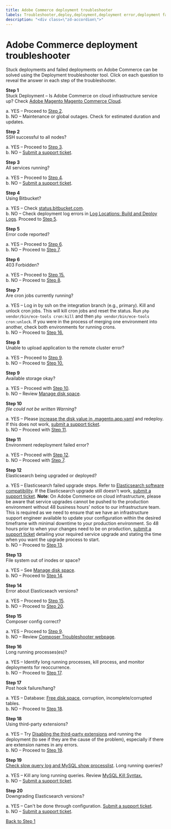 ```yaml
---
title: Adobe Commerce deployment troubleshooter
labels: Troubleshooter,deploy,deployment,deployment error,deployment fails,stuck deployment,Adobe Commerce,cloud infrastructure
description: "<div class=\"zd-accordion\">"
---
```


# Adobe Commerce deployment troubleshooter

<div class="zd-accordion">
<div id="zd-accordion-1" class="zd-accordion-panel">
<p>Stuck deployments and failed deployments on Adobe Commerce can be solved using the Deployment troubleshooter tool. Click on each question to reveal the answer in each step of the troubleshooter.</p>
<strong>Step 1</strong>
<div class="zd-accordion-section">Stuck Deployment &ndash;  Is Adobe Commerce on cloud infrastructure service up? Check <a href="https://status.adobe.com/products/3350/">Adobe Magento Magento Commerce Cloud</a>.</div>
<p class="zd-accordion-text">a. YES &ndash;  Proceed to <a class="accordion-anchor" href="#zd-accordion-2">Step 2</a>.<br>
b. NO &ndash;  Maintenance or global outages. Check for estimated duration and updates.</p>
</div>
<div id="zd-accordion-2" class="zd-accordion-panel">
<strong>Step 2</strong>
<div class="zd-accordion-section">SSH successful to all nodes?</div>
<p class="zd-accordion-text">a. YES &ndash;  Proceed to <a class="accordion-anchor" href="#zd-accordion-3">Step 3</a>.<br>
b. NO &ndash;  <a href="https://support.magento.com/hc/en-us/articles/360019088251">Submit a support ticket</a>.</p>
</div>
<div id="zd-accordion-3" class="zd-accordion-panel">
<strong>Step 3</strong>
<div class="zd-accordion-section">All services running?</div>
<p class="zd-accordion-text">a. YES &ndash;  Proceed to <a class="accordion-anchor" href="#zd-accordion-4">Step 4</a>.<br>
b. NO &ndash;  <a href="https://support.magento.com/hc/en-us/articles/360019088251">Submit a support ticket</a>.</p>
</div>
<div id="zd-accordion-4" class="zd-accordion-panel">
<strong>Step 4</strong>
<div class="zd-accordion-section">Using Bitbucket?</div>
<p class="zd-accordion-text">a. YES &ndash;  Check <a href="https://bitbucket.status.atlassian.com/">status.bitbucket.com</a>.<br>
b. NO &ndash;  Check deployment log errors in <a href="https://devdocs.magento.com/cloud/project/log-locations.html#build-and-deploy-logs">Log Locations: Build and Deploy Logs</a>. Proceed to <a class="accordion-anchor" href="#zd-accordion-5">Step 5</a>.</p>
</div>
<div id="zd-accordion-5" class="zd-accordion-panel">
<strong>Step 5</strong>
<div class="zd-accordion-section">Error code reported?</div>
<p class="zd-accordion-text">a. YES &ndash;  Proceed to <a class="accordion-anchor" href="#zd-accordion-6">Step 6</a>.<br>
b. NO &ndash;  Proceed to <a class="accordion-anchor" href="#zd-accordion-7">Step 7</a>.</p>
</div>
<div id="zd-accordion-6" class="zd-accordion-panel">
<strong>Step 6</strong>
<div class="zd-accordion-section">403 Forbidden?</div>
<p class="zd-accordion-text">a. YES &ndash;  Proceed to <a class="accordion-anchor" href="#zd-accordion-15">Step 15.</a><br>
b. NO &ndash;  Proceed to <a class="accordion-anchor" href="#zd-accordion-8">Step 8</a>.</p>
</div>
<div id="zd-accordion-7" class="zd-accordion-panel">
<strong>Step 7</strong>
<div class="zd-accordion-section">Are cron jobs currently running?</div>
<p class="zd-accordion-text">a. YES &ndash;  Log in by ssh on the integration branch (e.g., primary). Kill and unlock cron jobs. This will kill cron jobs and reset the status. Run <code>php vendor/bin/ece-tools cron:kill</code> and then <code>php vendor/bin/ece-tools cron:unlock</code>. If you were in the process of merging one environment into another, check both environments for running crons.<br>
b. NO &ndash;  Proceed to <a class="accordion-anchor" href="#zd-accordion-16">Step 16.</a> </p>
</div>
<div id="zd-accordion-8" class="zd-accordion-panel">
<strong>Step 8</strong>
<div class="zd-accordion-section">Unable to upload application to the remote cluster error?</div>
<p class="zd-accordion-text">a. YES &ndash;  Proceed to <a class="accordion-anchor" href="#zd-accordion-9">Step 9</a>.<br>
b. NO &ndash;  Proceed to <a class="accordion-anchor" href="#zd-accordion-10">Step 10.</a></p>
</div>
<div id="zd-accordion-9" class="zd-accordion-panel">
<strong>Step 9</strong>
<div class="zd-accordion-section">Available storage okay?</div>
<p class="zd-accordion-text">a. YES &ndash;  Proceed with <a class="accordion-anchor" href="#zd-accordion-10">Step 10</a>.<br>
b. NO &ndash;  Review <a href="https://devdocs.magento.com/cloud/project/manage-disk-space.html">Manage disk space</a>.</p>
</div>
<div id="zd-accordion-10" class="zd-accordion-panel">
<strong>Step 10</strong>
<div class="zd-accordion-section">
<em><filename> file could not be written Warning</em>?</div>
<p class="zd-accordion-text">a. YES &ndash;  Please <a href="https://devdocs.magento.com/cloud/project/manage-disk-space.html#application-disk-space">increase the disk value in .magento.app.yaml</a> and redeploy. If this does not work, <a href="https://support.magento.com/hc/en-us/articles/360019088251">submit a support ticket</a>.<br>
b. NO &ndash;  Proceed with <a class="accordion-anchor" href="#zd-accordion-11">Step 11</a>.</p>
</div>
<div id="zd-accordion-11" class="zd-accordion-panel">
<strong>Step 11</strong>
<div class="zd-accordion-section">Environment redeployment failed error?</div>
<p class="zd-accordion-text">a. YES &ndash;  Proceed with <a class="accordion-anchor" href="#zd-accordion-12">Step 12</a>.<br>
b. NO &ndash;  Proceed with <a class="accordion-anchor" href="#zd-accordion-7">Step 7</a>.</p>
</div>
<div id="zd-accordion-12" class="zd-accordion-panel">
<strong>Step 12</strong>
<div class="zd-accordion-section">Elasticsearch being upgraded or deployed?</div>
<p class="zd-accordion-text">a. YES &ndash;  Elasticsearch failed upgrade steps. Refer to <a href="https://www.elastic.co/guide/en/elasticsearch/reference/current/setup-upgrade.html">Elasticsearch software compatibility</a>. If the Elasticsearch upgrade still doesn't work, <a href="https://support.magento.com/hc/en-us/articles/360019088251">submit a support ticket</a>. <strong>Note</strong>: On Adobe Commerce on cloud infrastructure, please be aware that service upgrades cannot be pushed to the production environment without 48 business hours' notice to our infrastructure team. This is required as we need to ensure that we have an infrastructure support engineer available to update your configuration within the desired timeframe with minimal downtime to your production environment. So 48 hours prior to when your changes need to be on production, <a href="https://support.magento.com/hc/en-us/articles/360019088251">submit a support ticket</a> detailing your required service upgrade and stating the time when you want the upgrade process to start.<br>
b. NO &ndash;  Proceed to <a class="accordion-anchor" href="#zd-accordion-13">Step 13</a>.</p>
</div>
<div id="zd-accordion-13" class="zd-accordion-panel">
<strong>Step 13</strong>
<div class="zd-accordion-section">File system out of inodes or space?</div>
<p class="zd-accordion-text">a. YES &ndash;  See <a href="https://devdocs.magento.com/cloud/project/manage-disk-space.html">Manage disk space</a>.<br>
b. NO &ndash;  Proceed to <a class="accordion-anchor" href="#zd-accordion-14">Step 14</a>.</p>
</div>
<div id="zd-accordion-14" class="zd-accordion-panel">
<strong>Step 14</strong>
<div class="zd-accordion-section">Error about Elasticseach versions?</div>
<p class="zd-accordion-text">a. YES &ndash;  Proceed to <a class="accordion-anchor" href="#zd-accordion-15">Step 15</a>.<br>
b. NO &ndash;  Proceed to <a class="accordion-anchor" href="#zd-accordion-20">Step 20</a>.</p>
</div>
<div id="zd-accordion-15" class="zd-accordion-panel">
<strong>Step 15</strong>
<div class="zd-accordion-section">Composer config correct?</div>
<p class="zd-accordion-text">a. YES &ndash;  Proceed to <a class="accordion-anchor" href="#zd-accordion-9">Step 9</a>.<br>
b. NO &ndash;   Review <a href="https://getcomposer.org/doc/articles/troubleshooting.md">Composer Troubleshooter webpage</a>.</p>
</div>
<div id="zd-accordion-16" class="zd-accordion-panel">
<strong>Step 16</strong>
<div class="zd-accordion-section">Long running processes(es)?</div>
<p class="zd-accordion-text">a. YES &ndash;  Identify long running processes, kill process, and monitor deployments for reoccurrence.<br>
b. NO &ndash;  Proceed to <a class="accordion-anchor" href="#zd-accordion-17">Step 17</a>.</p>
</div>
<div id="zd-accordion-17" class="zd-accordion-panel">
<strong>Step 17</strong>
<div class="zd-accordion-section">Post hook failure/hang?</div>
<p class="zd-accordion-text">a. YES &ndash;  Database: <a href="https://devdocs.magento.com/cloud/project/manage-disk-space.html#allocating-disk-space">Free disk space</a>, corruption, incomplete/corrupted tables.<br>
b.  NO &ndash;  Proceed to <a class="accordion-anchor" href="#zd-accordion-18">Step 18</a>.</p>
</div>
<div id="zd-accordion-18" class="zd-accordion-panel">
<strong>Step 18</strong>
<div class="zd-accordion-section">Using third-party extensions?</div>
<p class="zd-accordion-text">a. YES &ndash;  Try <a href="https://devdocs.magento.com/cloud/howtos/install-components.html#manage-extensions">Disabling the third-party extensions</a> and running the deployment (to see if they are the cause of the problem), especially if there are extension names in any errors.<br>
b. NO &ndash;  Proceed to <a class="accordion-anchor" href="#zd-accordion-19">Step 19</a>.</p>
</div>
<div id="zd-accordion-19" class="zd-accordion-panel">
<strong>Step 19</strong>
<div class="zd-accordion-section">
<a href="https://support.magento.com/hc/en-us/articles/360030903091">Check slow query log and MySQL show processlist</a>. Long running queries?</div>
<p class="zd-accordion-text">a. YES &ndash;  Kill any long running queries. Review <a href="https://dev.mysql.com/doc/refman/8.0/en/kill.html">MySQL Kill Syntax.</a><br>
b. NO &ndash;  <a href="https://support.magento.com/hc/en-us/articles/360019088251">Submit a support ticket</a>.</p>
</div>
<div id="zd-accordion-20" class="zd-accordion-panel">
<strong>Step 20</strong>
<div class="zd-accordion-section">Downgrading Elasticsearch versions?</div>
<p class="zd-accordion-text">a. YES &ndash;  Can't be done through configuration. <a href="https://support.magento.com/hc/en-us/articles/360019088251">Submit a support ticket</a>.<br>
b. NO &ndash;  <a href="https://support.magento.com/hc/en-us/articles/360019088251">Submit a support ticket</a>.</p>
</div>
<p><a href="#zd-accordion-1">Back to Step 1</a></p>
</div>